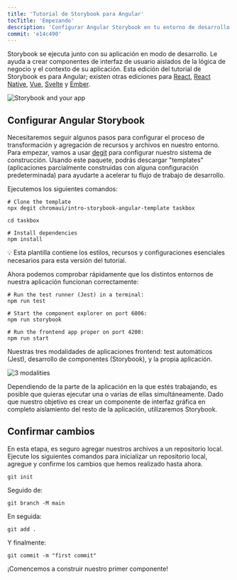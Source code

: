 ```yaml
---
title: 'Tutorial de Storybook para Angular'
tocTitle: 'Empezando'
description: 'Configurar Angular Storybook en tu entorno de desarrollo'
commit: 'e14c490'
---
```


Storybook se ejecuta junto con su aplicación en modo de desarrollo. Le ayuda a crear componentes de interfaz de
usuario aislados de la lógica de negocio y el contexto de su aplicación. Esta edición del tutorial de Storybook es para
Angular;
existen otras ediciones para [React](/intro-to-storybook/react/en/get-started), [React Native](/intro-to-storybook/react-native/en/get-started), [Vue](/intro-to-storybook/vue/en/get-started), [Svelte](/intro-to-storybook/svelte/en/get-started) y [Ember](/intro-to-storybook/ember/en/get-started).

![Storybook and your app](/intro-to-storybook/storybook-relationship.jpg)

## Configurar Angular Storybook

Necesitaremos seguir algunos pasos para configurar el proceso de transformación y agregación de recursos y archivos en nuestro entorno. Para empezar, vamos
a usar [degit](https://github.com/Rich-Harris/degit) para configurar nuestro sistema de construcción. Usando este
paquete, podrás descargar
"templates" (aplicaciones parcialmente construidas con alguna configuración predeterminada) para ayudarte a acelerar
tu flujo de trabajo de desarrollo.

Ejecutemos los siguientes comandos:

```shell:clipboard=false
# Clone the template
npx degit chromaui/intro-storybook-angular-template taskbox

cd taskbox

# Install dependencies
npm install
```

<div class="aside">
💡 Esta plantilla contiene los estilos, recursos y configuraciones esenciales necesarios para esta versión del tutorial.
</div>

Ahora podemos comprobar rápidamente que los distintos entornos de nuestra aplicación funcionan correctamente:

```shell:clipboard=false
# Run the test runner (Jest) in a terminal:
npm run test

# Start the component explorer on port 6006:
npm run storybook

# Run the frontend app proper on port 4200:
npm run start
```

Nuestras tres modalidades de aplicaciones frontend: test automáticos (Jest), desarrollo de componentes (Storybook),
y la propia aplicación.

![3 modalities](/intro-to-storybook/app-three-modalities-angular.png)

Dependiendo de la parte de la aplicación en la que estés trabajando, es posible que quieras ejecutar una o varias de ellas simultáneamente. Dado que nuestro objetivo es crear un componente de interfaz gráfica en completo aislamiento del resto de la aplicación, utilizaremos Storybook.

## Confirmar cambios

En esta etapa, es seguro agregar nuestros archivos a un repositorio local. Ejecute los siguientes comandos para inicializar un repositorio local, agregue y confirme los cambios que hemos realizado hasta ahora.

```shell
git init
```

Seguido de:

```shell
git branch -M main
```

En seguida:

```shell
git add .
```

Y finalmente:

```shell
git commit -m "first commit"
```

¡Comencemos a construir nuestro primer componente!
